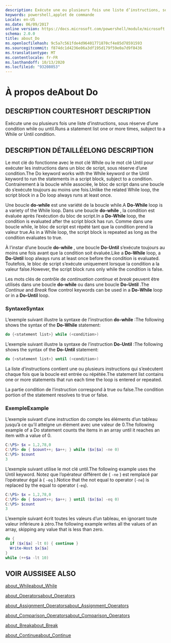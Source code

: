 ```yaml
---
description: Exécute une ou plusieurs fois une liste d’instructions, sous réserve d’une condition while ou until.
keywords: powershell,applet de commande
Locale: en-US
ms.date: 06/09/2017
online version: https://docs.microsoft.com/powershell/module/microsoft.powershell.core/about/about_do?view=powershell-5.1&WT.mc_id=ps-gethelp
schema: 2.0.0
title: about_Do
ms.openlocfilehash: 9c5a7c561fde4d96401771870cf4e85d78591593
ms.sourcegitcommit: f874dc1d4236e06a3df195d179f59e0a7d9f8436
ms.translationtype: MT
ms.contentlocale: fr-FR
ms.lasthandoff: 10/13/2020
ms.locfileid: "93208053"
---
```

# <a name="about-do"></a><span data-ttu-id="5cc15-104">À propos de</span><span class="sxs-lookup"><span data-stu-id="5cc15-104">About Do</span></span>

## <a name="short-description"></a><span data-ttu-id="5cc15-105">DESCRIPTION COURTE</span><span class="sxs-lookup"><span data-stu-id="5cc15-105">SHORT DESCRIPTION</span></span>

<span data-ttu-id="5cc15-106">Exécute une ou plusieurs fois une liste d’instructions, sous réserve d’une condition while ou until.</span><span class="sxs-lookup"><span data-stu-id="5cc15-106">Runs a statement list one or more times, subject to a While or Until condition.</span></span>

## <a name="long-description"></a><span data-ttu-id="5cc15-107">DESCRIPTION DÉTAILLÉE</span><span class="sxs-lookup"><span data-stu-id="5cc15-107">LONG DESCRIPTION</span></span>

<span data-ttu-id="5cc15-108">Le mot clé do fonctionne avec le mot clé While ou le mot clé Until pour exécuter les instructions dans un bloc de script, sous réserve d’une condition.</span><span class="sxs-lookup"><span data-stu-id="5cc15-108">The Do keyword works with the While keyword or the Until keyword to run the statements in a script block, subject to a condition.</span></span> <span data-ttu-id="5cc15-109">Contrairement à la boucle while associée, le bloc de script dans une boucle do s’exécute toujours au moins une fois.</span><span class="sxs-lookup"><span data-stu-id="5cc15-109">Unlike the related While loop, the script block in a Do loop always runs at least once.</span></span>

<span data-ttu-id="5cc15-110">Une boucle **do-while** est une variété de la boucle while.</span><span class="sxs-lookup"><span data-stu-id="5cc15-110">A **Do-While** loop is a variety of the While loop.</span></span> <span data-ttu-id="5cc15-111">Dans une boucle **do-while** , la condition est évaluée après l’exécution du bloc de script.</span><span class="sxs-lookup"><span data-stu-id="5cc15-111">In a **Do-While** loop, the condition is evaluated after the script block has run.</span></span> <span data-ttu-id="5cc15-112">Comme dans une boucle while, le bloc de script est répété tant que la condition prend la valeur true.</span><span class="sxs-lookup"><span data-stu-id="5cc15-112">As in a While loop, the script block is repeated as long as the condition evaluates to true.</span></span>

<span data-ttu-id="5cc15-113">À l’instar d’une boucle **do-while** , une boucle **Do-Until** s’exécute toujours au moins une fois avant que la condition soit évaluée.</span><span class="sxs-lookup"><span data-stu-id="5cc15-113">Like a **Do-While** loop, a **Do-Until** loop always runs at least once before the condition is evaluated.</span></span> <span data-ttu-id="5cc15-114">Toutefois, le bloc de script s’exécute uniquement lorsque la condition a la valeur false.</span><span class="sxs-lookup"><span data-stu-id="5cc15-114">However, the script block runs only while the condition is false.</span></span>

<span data-ttu-id="5cc15-115">Les mots clés de contrôle de *continuation continue* et *break* peuvent être utilisés dans une boucle **do-while** ou dans une boucle **Do-Until** .</span><span class="sxs-lookup"><span data-stu-id="5cc15-115">The *Continue* and *Break* flow control keywords can be used in a **Do-While** loop or in a **Do-Until** loop.</span></span>

### <a name="syntax"></a><span data-ttu-id="5cc15-116">Syntaxe</span><span class="sxs-lookup"><span data-stu-id="5cc15-116">Syntax</span></span>

<span data-ttu-id="5cc15-117">L’exemple suivant illustre la syntaxe de l’instruction **do-while** :</span><span class="sxs-lookup"><span data-stu-id="5cc15-117">The following shows the syntax of the **Do-While** statement:</span></span>

```powershell
do {<statement list>} while (<condition>)
```

<span data-ttu-id="5cc15-118">L’exemple suivant illustre la syntaxe de l’instruction **Do-Until** :</span><span class="sxs-lookup"><span data-stu-id="5cc15-118">The following shows the syntax of the **Do-Until** statement:</span></span>

```powershell
do {<statement list>} until (<condition>)
```

<span data-ttu-id="5cc15-119">La liste d’instructions contient une ou plusieurs instructions qui s’exécutent chaque fois que la boucle est entrée ou répétée.</span><span class="sxs-lookup"><span data-stu-id="5cc15-119">The statement list contains one or more statements that run each time the loop is entered or repeated.</span></span>

<span data-ttu-id="5cc15-120">La partie condition de l’instruction correspond à true ou false.</span><span class="sxs-lookup"><span data-stu-id="5cc15-120">The condition portion of the statement resolves to true or false.</span></span>

### <a name="example"></a><span data-ttu-id="5cc15-121">Exemple</span><span class="sxs-lookup"><span data-stu-id="5cc15-121">Example</span></span>

<span data-ttu-id="5cc15-122">L’exemple suivant d’une instruction do compte les éléments d’un tableau jusqu’à ce qu’il atteigne un élément avec une valeur de 0.</span><span class="sxs-lookup"><span data-stu-id="5cc15-122">The following example of a Do statement counts the items in an array until it reaches an item with a value of 0.</span></span>

```powershell
C:\PS> $x = 1,2,78,0
C:\PS> do { $count++; $a++; } while ($x[$a] -ne 0)
C:\PS> $count
3
```

<span data-ttu-id="5cc15-123">L’exemple suivant utilise le mot clé until.</span><span class="sxs-lookup"><span data-stu-id="5cc15-123">The following example uses the Until keyword.</span></span> <span data-ttu-id="5cc15-124">Notez que l’opérateur différent de ( `-ne` ) est remplacé par l’opérateur égal à ( `-eq` ).</span><span class="sxs-lookup"><span data-stu-id="5cc15-124">Notice that the not equal to operator (`-ne`) is replaced by the equal to operator (`-eq`).</span></span>

```powershell
C:\PS> $x = 1,2,78,0
C:\PS> do { $count++; $a++; } until ($x[$a] -eq 0)
C:\PS> $count
3
```

<span data-ttu-id="5cc15-125">L’exemple suivant écrit toutes les valeurs d’un tableau, en ignorant toute valeur inférieure à zéro.</span><span class="sxs-lookup"><span data-stu-id="5cc15-125">The following example writes all the values of an array, skipping any value that is less than zero.</span></span>

```powershell
do {
  if ($x[$a] -lt 0) { continue }
  Write-Host $x[$a]
}
while (++$a -lt 10)
```

## <a name="see-also"></a><span data-ttu-id="5cc15-126">VOIR AUSSI</span><span class="sxs-lookup"><span data-stu-id="5cc15-126">SEE ALSO</span></span>

[<span data-ttu-id="5cc15-127">about_While</span><span class="sxs-lookup"><span data-stu-id="5cc15-127">about_While</span></span>](about_While.md)

[<span data-ttu-id="5cc15-128">about_Operators</span><span class="sxs-lookup"><span data-stu-id="5cc15-128">about_Operators</span></span>](about_Operators.md)

[<span data-ttu-id="5cc15-129">about_Assignment_Operators</span><span class="sxs-lookup"><span data-stu-id="5cc15-129">about_Assignment_Operators</span></span>](about_Assignment_Operators.md)

[<span data-ttu-id="5cc15-130">about_Comparison_Operators</span><span class="sxs-lookup"><span data-stu-id="5cc15-130">about_Comparison_Operators</span></span>](about_Comparison_Operators.md)

[<span data-ttu-id="5cc15-131">about_Break</span><span class="sxs-lookup"><span data-stu-id="5cc15-131">about_Break</span></span>](about_Break.md)

[<span data-ttu-id="5cc15-132">about_Continue</span><span class="sxs-lookup"><span data-stu-id="5cc15-132">about_Continue</span></span>](about_Continue.md)
